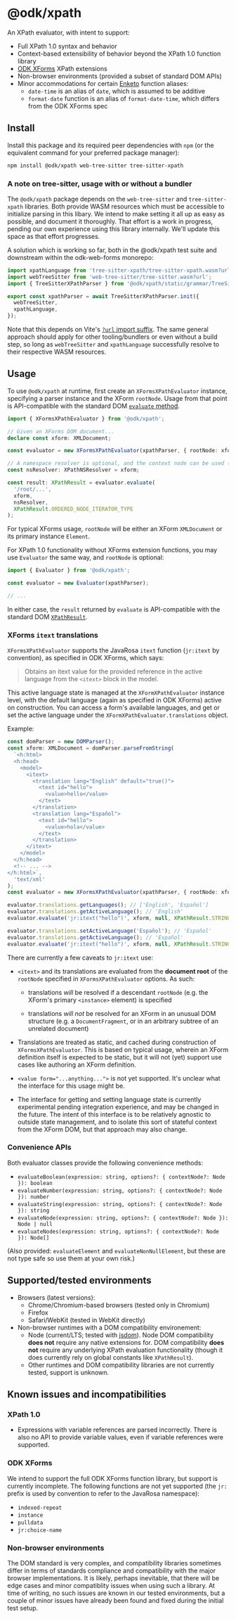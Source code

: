 # @odk/xpath

An XPath evaluator, with intent to support:

- Full XPath 1.0 syntax and behavior
- Context-based extensibility of behavior beyond the XPath 1.0 function library
- [ODK XForms](https://getodk.github.io/xforms-spec/) XPath extensions
- Non-browser environments (provided a subset of standard DOM APIs)
- Minor accommodations for certain [Enketo](https://github.com/enketo/enketo/tree/main/packages/openrosa-xpath-evaluator) function aliases:
  - `date-time` is an alias of `date`, which is assumed to be additive
  - `format-date` function is an alias of `format-date-time`, which differs from the ODK XForms spec

## Install

Install this package and its required peer dependencies with `npm` (or the equivalent command for your preferred package manager):

```sh
npm install @odk/xpath web-tree-sitter tree-sitter-xpath
```

### A note on tree-sitter, usage with or without a bundler

The `@odk/xpath` package depends on the `web-tree-sitter` and `tree-sitter-xpath` libraries. Both provide WASM resources which must be accessible to initialize parsing in this libary. We intend to make setting it all up as easy as possible, and document it thoroughly. That effort is a work in progress, pending our own experience using this library internally. We'll update this space as that effort progresses.

A solution which is working so far, both in the @odk/xpath test suite and downstream within the odk-web-forms monorepo:

```ts
import xpathLanguage from 'tree-sitter-xpath/tree-sitter-xpath.wasm?url';
import webTreeSitter from 'web-tree-sitter/tree-sitter.wasm?url';
import { TreeSitterXPathParser } from '@odk/xpath/static/grammar/TreeSitterXPathParser.ts';

export const xpathParser = await TreeSitterXPathParser.init({
  webTreeSitter,
  xpathLanguage,
});
```

Note that this depends on Vite's [`?url` import suffix](https://vitejs.dev/guide/assets.html#explicit-url-imports). The same general approach should apply for other tooling/bundlers or even without a build step, so long as `webTreeSitter` and `xpathLanguage` successfully resolve to their respective WASM resources.

## Usage

To use `@odk/xpath` at runtime, first create an `XFormsXPathEvaluator` instance, specifying a parser instance and the XForm `rootNode`. Usage from that point is API-compatible with the standard DOM [`evaluate` method](https://developer.mozilla.org/en-US/docs/Web/API/XPathEvaluator/evaluate).

```ts
import { XFormsXPathEvaluator } from '@odk/xpath';

// Given an XForms DOM document...
declare const xform: XMLDocument;

const evaluator = new XFormsXPathEvaluator(xpathParser, { rootNode: xform });

// A namespace resolver is optional, and the context node can be used (which is the default)
const nsResolver: XPathNSResolver = xform;

const result: XPathResult = evaluator.evaluate(
  '/root/...',
  xform,
  nsResolver,
  XPathResult.ORDERED_NODE_ITERATOR_TYPE
);
```

For typical XForms usage, `rootNode` will be either an XForm `XMLDocument` or its primary instance `Element`.

For XPath 1.0 functionality without XForms extension functions, you may use `Evaluator` the same way, and `rootNode` is optional:

```ts
import { Evaluator } from '@odk/xpath';

const evaluator = new Evaluator(xpathParser);

// ...
```

In either case, the `result` returned by `evaluate` is API-compatible with the standard DOM [`XPathResult`](https://developer.mozilla.org/en-US/docs/Web/API/XPathResult).

### XForms `itext` translations

`XFormsXPathEvaluator` supports the JavaRosa `itext` function (`jr:itext` by convention), as specified in ODK XForms, which says:

> Obtains an itext value for the provided reference in the active language from the `<itext>` block in the model.

This active language state is managed at the `XFormXPathEvaluator` instance level, with the default language (again as specified in ODK XForms) active on construction. You can access a form's available languages, and get or set the active language under the `XFormXPathEvaluator.translations` object.

Example:

```ts
const domParser = new DOMParser();
const xform: XMLDocument = domParser.parseFromString(
  `<h:html>
  <h:head>
    <model>
      <itext>
        <translation lang="English" default="true()">
          <text id="hello">
            <value>hello</value>
          </text>
        </translation>
        <translation lang="Español">
          <text id="hello">
            <value>hola</value>
          </text>
        </translation>
      </itext>
    </model>
  </h:head>
  <!-- ... -->
</h:html>`,
  'text/xml'
);
const evaluator = new XFormsXPathEvaluator(xpathParser, { rootNode: xform });

evaluator.translations.getLanguages(); // ['English', 'Español']
evaluator.translations.getActiveLanguage(); // 'English'
evaluator.evaluate('jr:itext("hello")', xform, null, XPathResult.STRING_TYPE).stringValue; // 'hello'

evaluator.translations.setActiveLanguage('Español'); // 'Español'
evaluator.translations.getActiveLanguage(); // 'Español'
evaluator.evaluate('jr:itext("hello")', xform, null, XPathResult.STRING_TYPE).stringValue; // 'hola'
```

There are currently a few caveats to `jr:itext` use:

- `<itext>` and its translations are evaluated from the **document root** of the `rootNode` specified in `XFormsXPathEvaluator` options. As such:

  - translations _will_ be resolved if a descendant `rootNode` (e.g. the XForm's primary `<instance>` element) is specified

  - translations _will not_ be resolved for an XForm in an unusual DOM structure (e.g. a `DocumentFragment`, or in an arbitrary subtree of an unrelated document)

- Translations are treated as static, and cached during construction of `XFormsXPathEvaluator`. This is based on typical usage, wherein an XForm definition itself is expected to be static, but it will not (yet) support use cases like authoring an XForm definition.

- `<value form="...anything...">` is not yet supported. It's unclear what the interface for this usage might be.

- The interface for getting and setting language state is currently experimental pending integration experience, and may be changed in the future. The intent of this interface is to be relatively agnostic to outside state management, and to isolate this sort of stateful context from the XForm DOM, but that approach may also change.

### Convenience APIs

Both evaluator classes provide the following convenience methods:

- `evaluateBoolean(expression: string, options?: { contextNode?: Node }): boolean`
- `evaluateNumber(expression: string, options?: { contextNode?: Node }): number`
- `evaluateString(expression: string, options?: { contextNode?: Node }): string`
- `evaluateNode(expression: string, options?: { contextNode?: Node }): Node | null`
- `evaluateNodes(expression: string, options?: { contextNode?: Node }): Node[]`

(Also provided: `evaluateElement` and `evaluateNonNullElement`, but these are not type safe so use them at your own risk.)

## Supported/tested environments

- Browsers (latest versions):
  - Chrome/Chromium-based browsers (tested only in Chromium)
  - Firefox
  - Safari/WebKit (tested in WebKit directly)
- Non-browser runtimes with a DOM compatibility environement:
  - Node (current/LTS; tested with [jsdom](https://github.com/jsdom/jsdom)). Node DOM compatibility **does not** require any native extensions for. DOM compatibility **does not** require any underlying XPath evaluation functionality (though it does currently rely on global constants like `XPathResult`).
  - Other runtimes and DOM compatibility libraries are not currently tested, support is unknown.

## Known issues and incompatibilities

### XPath 1.0

- Expressions with variable references are parsed incorrectly. There is also no API to provide variable values, even if variable references were supported.

### ODK XForms

We intend to support the full ODK XForms function library, but support is currently incomplete. The following functions are not yet supported (the `jr:` prefix is used by convention to refer to the JavaRosa namespace):

- `indexed-repeat`
- `instance`
- `pulldata`
- `jr:choice-name`

### Non-browser environments

The DOM standard is very complex, and compatibility libraries sometimes differ in terms of standards compliance and compatibility with the major browser implementations. It is likely, perhaps inevitable, that there will be edge cases and minor compatiblity issues when using such a library. At time of writing, no such issues are known in our tested environments, but a couple of minor issues have already been found and fixed during the initial test setup.
